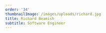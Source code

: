 ```yaml
---
order: '34'
thumbnailImage: /images/uploads/richard.jpg
title: Richard Beamish
subtitle: Software Engineer
---
```


